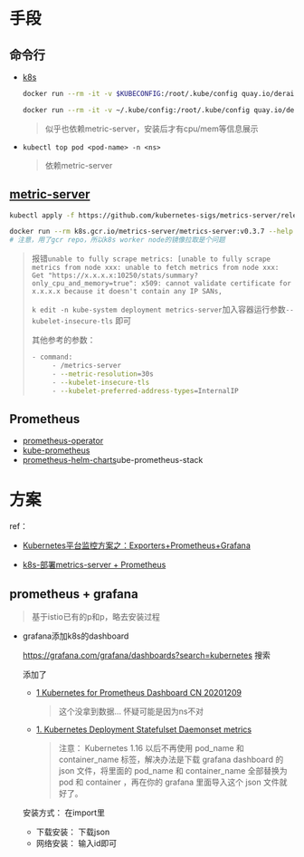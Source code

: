 

# 手段



## 命令行


* [k8s](https://github.com/derailed/k9s)

  ```sh
  docker run --rm -it -v $KUBECONFIG:/root/.kube/config quay.io/derailed/k9s
  
  docker run --rm -it -v ~/.kube/config:/root/.kube/config quay.io/derailed/k9s
  ```

  > 似乎也依赖metric-server，安装后才有cpu/mem等信息展示

* `kubectl top pod <pod-name> -n <ns>`

  > 依赖metric-server

## [metric-server](https://github.com/kubernetes-sigs/metrics-server)

```sh
kubectl apply -f https://github.com/kubernetes-sigs/metrics-server/releases/latest/download/components.yaml

docker run --rm k8s.gcr.io/metrics-server/metrics-server:v0.3.7 --help
# 注意，用了gcr repo，所以k8s worker node的镜像拉取是个问题
```

> 报错`unable to fully scrape metrics: [unable to fully scrape metrics from node xxx: unable to fetch metrics from node xxx: Get "https://x.x.x.x:10250/stats/summary?only_cpu_and_memory=true": x509: cannot validate certificate for x.x.x.x because it doesn't contain any IP SANs,`
>
> `k edit -n kube-system deployment metrics-server`加入容器运行参数`--kubelet-insecure-tls` 即可
>
> 其他参考的参数：
>
> ```sh
> - command:
>      - /metrics-server
>      - --metric-resolution=30s
>      - --kubelet-insecure-tls
>      - --kubelet-preferred-address-types=InternalIP
> ```



## Prometheus



* [prometheus-operator](https://github.com/prometheus-operator/prometheus-operator)
* [kube-prometheus](https://github.com/prometheus-operator/kube-prometheus)
* [prometheus-helm-charts](https://github.com/prometheus-community/helm-charts/tree/main/charts/k)ube-prometheus-stack



# 方案

ref：

* [Kubernetes平台监控方案之：Exporters+Prometheus+Grafana](https://blog.csdn.net/liukuan73/article/details/78881008)

* [k8s-部署metrics-server + Prometheus](https://blog.csdn.net/wangmiaoyan/article/details/102973315)



## prometheus + grafana



> 基于istio已有的p和p，略去安装过程



* grafana添加k8s的dashboard

  https://grafana.com/grafana/dashboards?search=kubernetes 搜索

  添加了

  * [1 Kubernetes for Prometheus Dashboard CN 20201209](https://grafana.com/grafana/dashboards/13105)

    > 这个没拿到数据... 怀疑可能是因为ns不对

  * [1. Kubernetes Deployment Statefulset Daemonset metrics](https://grafana.com/grafana/dashboards/8588)

    > 注意： Kubernetes 1.16 以后不再使用 pod_name 和 container_name 标签，解决办法是下载 grafana dashboard 的 json 文件，将里面的 pod_name 和 container_name 全部替换为 pod 和 container ，再在你的 grafana 里面导入这个 json 文件就好了。

  安装方式： 在import里

  * 下载安装： 下载json
  * 网络安装： 输入id即可



